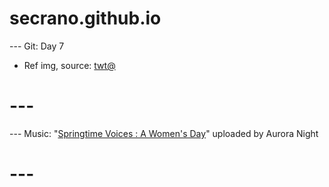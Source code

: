 # secrano.github.io

--- Git: Day 7

- Ref img, source: [twt@](https://x.com/othingstodo_com/status/1802451835820900498)
  
# ---
--- Music: "[Springtime Voices : A Women's Day](https://www.youtube.com/watch?v=vP4Yu_WA-RM)" uploaded by Aurora Night
# ---
